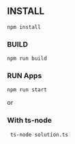 ## INSTALL
```npm install```

### BUILD
```npm run build```

### RUN Apps
```npm run start```

or 
### With ts-node
``` ts-node solution.ts```